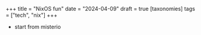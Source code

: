 +++
title = "NixOS fun"
date = "2024-04-09"
draft = true
[taxonomies]
tags = ["tech", "nix"]
+++

* start from misterio
